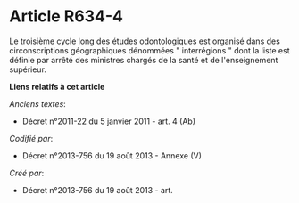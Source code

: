 # Article R634-4

Le troisième cycle long des études odontologiques est organisé dans des circonscriptions géographiques dénommées "
interrégions " dont la liste est définie par arrêté des ministres chargés de la santé et de l'enseignement supérieur.

**Liens relatifs à cet article**

_Anciens textes_:

  - Décret n°2011-22 du 5 janvier 2011 - art. 4 (Ab)

_Codifié par_:

  - Décret n°2013-756 du 19 août 2013 -  Annexe (V)

_Créé par_:

  - Décret n°2013-756 du 19 août 2013 - art.
